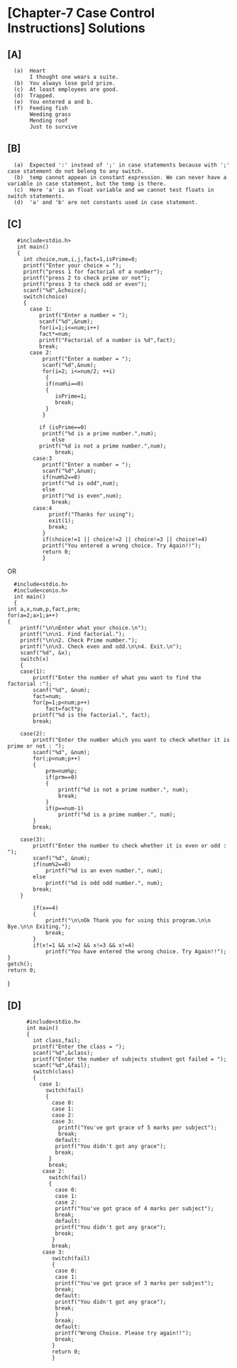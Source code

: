 # [Chapter-7 Case Control Instructions] Solutions

## [A]

      (a)  Heart
           I thought one wears a suite.
      (b)  You always lose gold prize.
      (c)  At least employees are good.
      (d)  Trapped.
      (e)  You entered a and b.
      (f)  Feeding fish
           Weeding grass
           Mending roof
           Just to survive
           
## [B]

      (a)  Expected ':' instead of ';' in case statements because with ';' case statement do not belong to any switch.
      (b)  temp cannot appean in constant expression. We can never have a variable in case statement, but the temp is there.
      (c)  Here 'a' is an float variable and we cannot test floats in switch statements.
      (d)  'a' and 'b' are not constants used in case statement.
      
## [C]

       #include<stdio.h>
       int main()
       {
         int choice,num,i,j,fact=1,isPrime=0;
         printf("Enter your choice = ");
         printf("press 1 for factorial of a number");
         printf("press 2 to check prime or not");
         printf("press 3 to check odd or even");
         scanf("%d",&choice);
         switch(choice)
         {
           case 1:
              printf("Enter a number = ");
              scanf("%d",&num);
              for(i=1;i<=num;i++)
              fact*=num;
              printf("Factorial of a number is %d",fact);
              break;
           case 2:
               printf("Enter a number = ");
               scanf("%d",&num);
               for(i=2; i<=num/2; ++i)
                {
                if(num%i==0)
                {
                   isPrime=1;
                   break;
                }
               }

              if (isPrime==0)
               printf("%d is a prime number.",num);
                  else
              printf("%d is not a prime number.",num);
                   break;
            case:3
               printf("Enter a number = ");
               scanf("%d",&num);
               if(num%2==0)
               printf("%d is odd",num);
               else
               printf("%d is even",num);
                  break;
            case:4
                 printf("Thanks for using");
                 exit(1);
                 break;
               }
               if(choice!=1 || choice!=2 || choice!=3 || choice!=4)
               printf("You entered a wrong choice. Try Again!!");
               return 0;
               }
         
   OR
   
      #include<stdio.h>
      #include<conio.h>
      int main()
      {
    int a,x,num,p,fact,prm;
    for(a=2;a>1;a++)
    {
        printf("\n\nEnter what your choice.\n");
        printf("\n\n1. Find factorial.");
        printf("\n\n2. Check Prime number.");
        printf("\n\n3. Check even and odd.\n\n4. Exit.\n");
        scanf("%d", &x);
        switch(x)
        {
        case(1):
            printf("Enter the number of what you want to find the factorial :");
            scanf("%d", &num);
            fact=num;
            for(p=1;p<num;p++)
                fact=fact*p;
            printf("%d is the factorial.", fact);
            break;
            
        case(2):
            printf("Enter the number which you want to check whether it is prime or not : ");
            scanf("%d", &num);
            for(;p<num;p++)
            {
                prm=num%p;
                if(prm==0)
                {
                    printf("%d is not a prime number.", num);
                    break;	
                }
                if(p==num-1)
                    printf("%d is a prime number.", num);
            }
            break;
            
        case(3):
            printf("Enter the number to check whether it is even or odd : ");
            scanf("%d", &num);
            if(num%2==0)
                printf("%d is an even number.", num);
            else
                printf("%d is odd odd number.", num);
            break;
    	}
            
            if(x==4)
            {
                printf("\n\nOk Thank you for using this program.\n\n Bye.\n\n Exiting.");
                break;
            }
            if(x!=1 && x!=2 && x!=3 && x!=4)
                printf("You have entered the wrong choice. Try Again!!");
    }
    getch();
    return 0;
}
## [D]

          #include<stdio.h>
          int main()
          {
            int class,fail;
            printf("Enter the class = ");
            scanf("%d",&class);
            printf("Enter the number of subjects student got failed = ");
            scanf("%d",&fail);
            switch(class)
            {
              case 1:
                switch(fail)
                {
                  case 0:
                  case 1:
                  case 2:
                  case 3:
                    printf("You've got grace of 5 marks per subject");
                    break;
                   default:
                   printf("You didn't got any grace");
                   break;
                 }
                 break;
               case 2:
                 switch(fail)
                 {
                   case 0:
                   case 1:
                   case 2:
                   printf("You've got grace of 4 marks per subject");
                   break;
                   default:
                   printf("You didn't got any grace");
                   break;
                  }
                  break;
               case 3:
                  switch(fail)
                  {
                   case 0:
                   case 1:
                   printf("You've got grace of 3 marks per subject");
                   break;
                   default:
                   printf("You didn't got any grace");
                   break;
                   }
                   break;
                   default:
                   printf("Wrong Choice. Please try again!!");
                   break;
                  }  
                  return 0;
                  }


     
         

